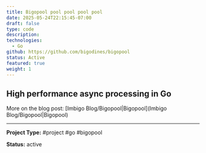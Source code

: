 ```yaml
---
title: Bigopool pool pool pool pool
date: 2025-05-24T22:15:45-07:00
draft: false
type: code
description: 
technologies:
  - Go
github: https://github.com/bigodines/bigopool
status: Active
featured: true
weight: 1
---
```




##   High performance async processing in Go

More on the blog post: [Imbigo Blog/Bigopool|Bigopool](Imbigo Blog/Bigopool|Bigopool)
  

---

  

**Project Type:** #project #go #bigopool 

**Status:** active

